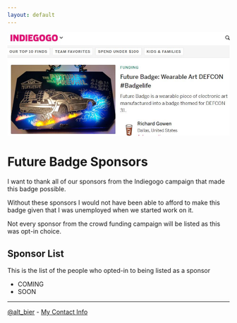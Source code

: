 ```yaml
---
layout: default
---
```


![future badge assembly hero](images/future_badge_sponsors_hero.jpg)

# Future Badge Sponsors

I want to thank all of our sponsors from the Indiegogo campaign that made this badge possible.

Without these sponsors I would not have been able to afford to make this badge given that I was unemployed when we started work on it.

Not every sponsor from the crowd funding campaign will be listed as this was opt-in choice.

## Sponsor List

This is the list of the people who opted-in to being listed as a sponsor

* COMING
* SOON

---

[@alt_bier](https://twitter.com/alt_bier)  - [My Contact Info](https://gowen.net/about)
